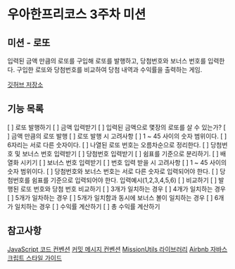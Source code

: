 # 우아한프리코스 3주차 미션

## 미션 - 로또

입력된 금액 만큼의 로또를 구입해 로또를 발행하고, 당첨번호와 보너스 번호를 입력한다.
구입한 로또와 당첨번호를 비교하여 당첨 내역과 수익률을 출력하는 게임.

[깃허브 저장소](https://github.com/woowacourse-precourse/javascript-lotto)

## 기능 목록
[ ] 로또 발행하기
    [ ] 금액 입력받기
    [ ] 입력된 금액으로 몇장의 로또를 살 수 있는가?
    [ ] 금액 만큼의 로또 발행
    [ ] 로또 발행 시 고려사항
        [ ] 1 ~ 45 사이의 숫자 범위이다.
        [ ] 6자리는 서로 다른 숫자이다.
        [ ] 나열된 로또 번호는 오름차순으로 정리한다.
[ ] 당첨번호 및 보너스 번호 입력받기
    [ ] 당첨번호 입력받기
        [ ] 쉼표를 기준으로 분리하기.
        [ ] 배열화 시키기
    [ ] 보너스 번호 입력받기
    [ ] 번호 입력 받을 시 고려사항
        [ ] 1 ~ 45 사이의 숫자 범위이다.
        [ ] 당첨번호와 보너스 번호는 서로 다른 숫자로 입력되어야 한다.
        [ ] 당첨번호를 쉼표를 기준으로 입력되어야 한다. 입력예시(1,2,3,4,5,6)
[ ] 비교하기
    [ ] 발행된 로또 번호와 당첨 번호 비교하기
        [ ] 3개가 일치하는 경우
        [ ] 4개가 일치하는 경우
        [ ] 5개가 일차하는 경우
            [ ] 5개가 일치함과 동시에 보너스 볼이 일치하는 경우
        [ ] 6개가 일치하는 경우
    [ ] 수익률 계산하기
        [ ] 총 수익률 계산하기

## 참고사항
[JavaScript 코드 컨벤션](https://github.com/woowacourse/woowacourse-docs/tree/main/styleguide/javascript)
[커밋 메시지 컨벤션](https://gist.github.com/stephenparish/9941e89d80e2bc58a153)
[MissionUtils 라이브러리](https://github.com/woowacourse-projects/javascript-mission-utils#mission-utils)
[Airbnb 자바스크립트 스타일 가이드](https://github.com/airbnb/javascript)
